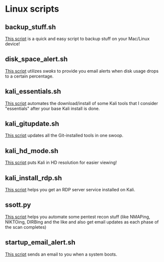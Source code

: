 # Linux scripts

backup_stuff.sh
-------
[This script](backup_stuff.sh) is a quick and easy script to backup stuff on your Mac/Linux device!

disk_space_alert.sh
--------
[This script](disk_space_alert.sh) utilizes *swaks* to provide you email alerts when disk usage drops to a certain percentage.

kali_essentials.sh
------
[This script](kali_essentials.sh) automates the download/install of some Kali tools that I consider "essentials" after your base Kali install is done.

kali_gitupdate.sh
------
[This script](kali_gitupdate.sh) updates all the Git-installed tools in one swoop.

kali_hd_mode.sh
----
[This script](kali_hd_mode.sh) puts Kali in HD resolution for easier viewing!

kali_install_rdp.sh
--------
[This script](kali_install_rdp.sh) helps you get an RDP server service installed on Kali.

ssott.py
--------
[This script](ssott.py) helps you automate some pentest recon stuff (like NMAPing, NIKTOing, DIRBing and the like and also get email updates as each phase of the scan completes)

startup_email_alert.sh
--------
[This script](startup_email_alert.sh) sends an email to you when a system boots.
